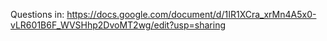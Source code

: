 Questions in:
https://docs.google.com/document/d/1IR1XCra_xrMn4A5x0-vLR601B6F_WVSHhp2DvoMT2wg/edit?usp=sharing
